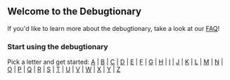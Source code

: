 ## Welcome to the Debugtionary

If you'd like to learn more about the debugtionary, take a look at our [FAQ](./faq.md)!

### Start using the debugtionary
Pick a letter and get started:
[A](./a.md) | [B](./b.md) | [C](./c.md) | [D](./d.md) | [E](./e.md) | [F](./f.md) | [G](./g.md) | [H](./h.md) | [I](./i.md) | [J](./j.md) | [K](./k.md) | [L](./l.md) | [M](./m.md) | [N](./n.md) | [O](./o.md) | [P](./p.md) | [Q](./q.md) | [R](./r.md) | [S](./s.md) | [T](./t.md) | [U](./u.md) | [V](./v.md) | [W](./w.md) | [X](./x.md) | [Y](./y.md) | [Z](./z.md)
